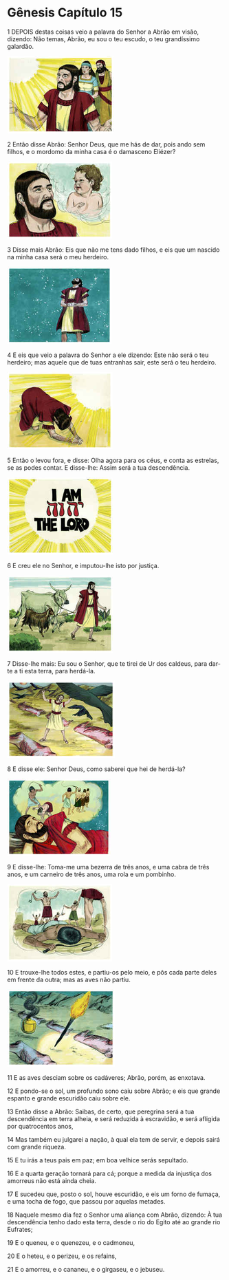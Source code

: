 # Gênesis Capítulo 15

1	DEPOIS destas coisas veio a palavra do Senhor a Abrão em visão, dizendo: Não temas, Abrão, eu sou o teu escudo, o teu grandíssimo galardão.

![](.img/01_Ge_15_01_RG.jpg)

2	Então disse Abrão: Senhor Deus, que me hás de dar, pois ando sem filhos, e o mordomo da minha casa é o damasceno Eliézer?

![](.img/01_Ge_15_02_RG.jpg)

3	Disse mais Abrão: Eis que não me tens dado filhos, e eis que um nascido na minha casa será o meu herdeiro.

![](.img/01_Ge_15_03_RG.jpg)

4	E eis que veio a palavra do Senhor a ele dizendo: Este não será o teu herdeiro; mas aquele que de tuas entranhas sair, este será o teu herdeiro.

![](.img/01_Ge_15_04_RG.jpg)

5	Então o levou fora, e disse: Olha agora para os céus, e conta as estrelas, se as podes contar. E disse-lhe: Assim será a tua descendência.

![](.img/01_Ge_15_05_RG.jpg)

6	E creu ele no Senhor, e imputou-lhe isto por justiça.

![](.img/01_Ge_15_06_RG.jpg)

7	Disse-lhe mais: Eu sou o Senhor, que te tirei de Ur dos caldeus, para dar-te a ti esta terra, para herdá-la.

![](.img/01_Ge_15_07_RG.jpg)

8	E disse ele: Senhor Deus, como saberei que hei de herdá-la?

![](.img/01_Ge_15_08_RG.jpg)

9	E disse-lhe: Toma-me uma bezerra de três anos, e uma cabra de três anos, e um carneiro de três anos, uma rola e um pombinho.

![](.img/01_Ge_15_09_RG.jpg)

10	E trouxe-lhe todos estes, e partiu-os pelo meio, e pôs cada parte deles em frente da outra; mas as aves não partiu.

![](.img/01_Ge_15_10_RG.jpg)

11	E as aves desciam sobre os cadáveres; Abrão, porém, as enxotava.

12	E pondo-se o sol, um profundo sono caiu sobre Abrão; e eis que grande espanto e grande escuridão caiu sobre ele.

13	Então disse a Abrão: Saibas, de certo, que peregrina será a tua descendência em terra alheia, e será reduzida à escravidão, e será afligida por quatrocentos anos,

14	Mas também eu julgarei a nação, à qual ela tem de servir, e depois sairá com grande riqueza.

15	E tu irás a teus pais em paz; em boa velhice serás sepultado.

16	E a quarta geração tornará para cá; porque a medida da injustiça dos amorreus não está ainda cheia.

17	E sucedeu que, posto o sol, houve escuridão, e eis um forno de fumaça, e uma tocha de fogo, que passou por aquelas metades.

18	Naquele mesmo dia fez o Senhor uma aliança com Abrão, dizendo: À tua descendência tenho dado esta terra, desde o rio do Egito até ao grande rio Eufrates;

19	E o queneu, e o quenezeu, e o cadmoneu,

20	E o heteu, e o perizeu, e os refains,

21	E o amorreu, e o cananeu, e o girgaseu, e o jebuseu.

